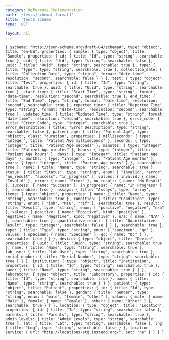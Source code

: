 ```yaml
---
category: Reference Implementation
path: '/tests/schema[.format]'
title: 'Tests schema'
type: 'GET'

layout: nil
---
```


`{
  $schema: "http://json-schema.org/draft-04/schema#",
  type: "object",
  title: "en-US",
  properties: {
    sample: {
      type: "object",
      title: "Sample",
      properties: {
        id: {
          title: "Id",
          type: "string",
          searchable: true
        },
        uid: {
          title: "Uid",
          type: "string",
          searchable: false
        },
        uuid: {
          title: "Uuid",
          type: "string",
          searchable: true
        },
        type: {
          title: "Type",
          type: "string",
          searchable: true
        },
        collection_date: {
          title: "Collection Date",
          type: "string",
          format: "date-time",
          resolution: "second",
          searchable: false
        }
      }
    },
    test: {
      type: "object",
      title: "Test",
      properties: {
        id: {
          title: "Id",
          type: "string",
          searchable: true
        },
        uuid: {
          title: "Uuid",
          type: "string",
          searchable: true
        },
        start_time: {
          title: "Start Time",
          type: "string",
          format: "date-time",
          resolution: "second",
          searchable: true
        },
        end_time: {
          title: "End Time",
          type: "string",
          format: "date-time",
          resolution: "second",
          searchable: true
        },
        reported_time: {
          title: "Reported Time",
          type: "string",
          format: "date-time",
          resolution: "second",
          searchable: true
        },
        updated_time: {
          title: "Updated Time",
          type: "string",
          format: "date-time",
          resolution: "second",
          searchable: true
        },
        error_code: {
          title: "Error Code",
          type: "integer",
          searchable: true
        },
        error_description: {
          title: "Error Description",
          type: "string",
          searchable: false
        },
        patient_age: {
          title: "Patient Age",
          type: "object",
          class: "duration",
          properties: {
            milliseconds: {
              type: "integer",
              title: "Patient Age milliseconds"
            },
            seconds: {
              type: "integer",
              title: "Patient Age seconds"
            },
            minutes: {
              type: "integer",
              title: "Patient Age minutes"
            },
            hours: {
              type: "integer",
              title: "Patient Age hours"
            },
            days: {
              type: "integer",
              title: "Patient Age days"
            },
            months: {
              type: "integer",
              title: "Patient Age months"
            },
            years: {
              type: "integer",
              title: "Patient Age years"
            }
          },
          searchable: true
        },
        name: {
          title: "Name",
          type: "string",
          searchable: true
        },
        status: {
          title: "Status",
          type: "string",
          enum: [
            "invalid",
            "error",
            "no_result",
            "success",
            "in_progress"
          ],
          values: {
            invalid: {
              name: "Invalid"
            },
            error: {
              name: "Error"
            },
            no_result: {
              name: "No Result"
            },
            success: {
              name: "Success"
            },
            in_progress: {
              name: "In Progress"
            }
          },
          searchable: true
        },
        assays: {
          title: "Assays",
          type: "array",
          items: {
            type: "object",
            properties: {
              name: {
                title: "Name",
                type: "string",
                searchable: true
              },
              condition: {
                title: "Condition",
                type: "string",
                enum: [
                  "inh",
                  "MTB",
                  "rif"
                ],
                searchable: true
              },
              result: {
                title: "Result",
                type: "string",
                enum: [
                  "positive",
                  "negative",
                  "n/a"
                ],
                values: {
                  positive: {
                    name: "Positive",
                    kind: "positive"
                  },
                  negative: {
                    name: "Negative",
                    kind: "negative"
                  },
                  n/a: {
                    name: "N/A"
                  }
                },
                searchable: true
              },
              quantitative_result: {
                title: "Quantitative Result",
                type: "integer",
                searchable: false
              }
            }
          },
          searchable: true
        },
        type: {
          title: "Type",
          type: "string",
          enum: [
            "specimen",
            "qc"
          ],
          values: {
            specimen: {
              name: "Specimen"
            },
            qc: {
              name: "Qc"
            }
          },
        searchable: true
        }
      }
    },
    device: {
      type: "object",
      title: "Device",
      properties: {
        uuid: {
          title: "Uuid",
          type: "string",
          searchable: true
        },
        name: {
          title: "Name",
          type: "string",
          searchable: true
        },
        lab_user: {
          title: "Lab User",
          type: "string",
          searchable: true
        },
        serial_number: {
          title: "Serial Number",
          type: "string",
          searchable: true
        }
      }
    },
    institution: {
      type: "object",
      title: "Institution",
      properties: {
        id: {
          title: "Id",
          type: "string",
          searchable: true
        },
        name: {
          title: "Name",
          type: "string",
          searchable: true
        }
      }
    },
    laboratory: {
      type: "object",
      title: "Laboratory",
      properties: {
        id: {
          title: "Id",
          type: "string",
          searchable: true
        },
        name: {
          title: "Name",
          type: "string",
          searchable: true
        }
      }
    },
    patient: {
      type: "object",
      title: "Patient",
      properties: {
        id: {
          title: "Id",
          type: "string",
          searchable: false
        },
        gender: {
          title: "Gender",
          type: "string",
          enum: [
            "male",
            "female",
            "other"
          ],
          values: {
            male: {
              name: "Male"
            },
            female: {
              name: "Female"
            },
            other: {
              name: "Other"
            }
          },
          searchable: true
        }
      }
    },
    location: {
      type: "object",
      title: "Location",
      properties: {
        id: {
          title: "Id",
          type: "string",
          searchable: false
        },
        parents: {
          title: "Parents",
          type: "string",
          searchable: true
        },
        admin_levels: {
          title: "Admin Levels",
          type: "string",
          searchable: true
        },
        lat: {
          title: "Lat",
          type: "string",
          searchable: false
        },
        lng: {
          title: "Lng",
          type: "string",
          searchable: false
        }
      },
      location-service: {
        url: "http://locations-stg.instedd.org/",
        set: "ne"
      }
    }
  }
}
`
